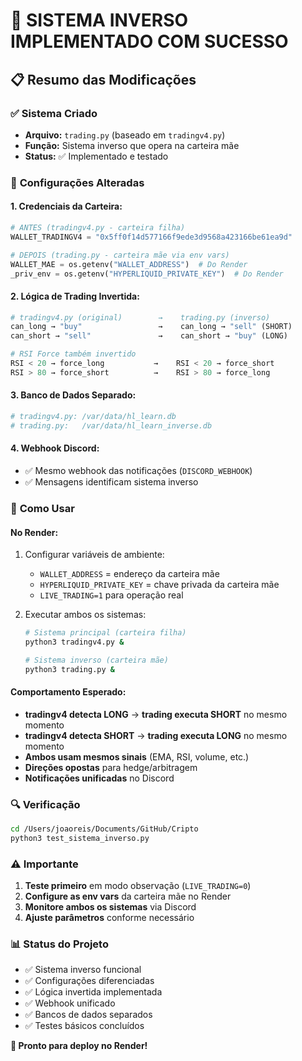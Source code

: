 # 🔄 SISTEMA INVERSO IMPLEMENTADO COM SUCESSO

## 📋 Resumo das Modificações

### ✅ **Sistema Criado**
- **Arquivo:** `trading.py` (baseado em `tradingv4.py`)
- **Função:** Sistema inverso que opera na carteira mãe
- **Status:** ✅ Implementado e testado

### 🔧 **Configurações Alteradas**

#### **1. Credenciais da Carteira:**
```python
# ANTES (tradingv4.py - carteira filha)
WALLET_TRADINGV4 = "0x5ff0f14d577166f9ede3d9568a423166be61ea9d"

# DEPOIS (trading.py - carteira mãe via env vars)
WALLET_MAE = os.getenv("WALLET_ADDRESS")  # Do Render
_priv_env = os.getenv("HYPERLIQUID_PRIVATE_KEY")  # Do Render
```

#### **2. Lógica de Trading Invertida:**
```python
# tradingv4.py (original)        →    trading.py (inverso)
can_long → "buy"                 →    can_long → "sell" (SHORT)
can_short → "sell"               →    can_short → "buy" (LONG)

# RSI Force também invertido
RSI < 20 → force_long           →    RSI < 20 → force_short
RSI > 80 → force_short          →    RSI > 80 → force_long
```

#### **3. Banco de Dados Separado:**
```python
# tradingv4.py: /var/data/hl_learn.db
# trading.py:   /var/data/hl_learn_inverse.db
```

#### **4. Webhook Discord:**
- ✅ Mesmo webhook das notificações (`DISCORD_WEBHOOK`)
- ✅ Mensagens identificam sistema inverso

### 🎯 **Como Usar**

#### **No Render:**
1. Configurar variáveis de ambiente:
   - `WALLET_ADDRESS` = endereço da carteira mãe
   - `HYPERLIQUID_PRIVATE_KEY` = chave privada da carteira mãe
   - `LIVE_TRADING=1` para operação real

2. Executar ambos os sistemas:
   ```bash
   # Sistema principal (carteira filha)
   python3 tradingv4.py &
   
   # Sistema inverso (carteira mãe) 
   python3 trading.py &
   ```

#### **Comportamento Esperado:**
- **tradingv4 detecta LONG** → **trading executa SHORT** no mesmo momento
- **tradingv4 detecta SHORT** → **trading executa LONG** no mesmo momento
- **Ambos usam mesmos sinais** (EMA, RSI, volume, etc.)
- **Direções opostas** para hedge/arbitragem
- **Notificações unificadas** no Discord

### 🔍 **Verificação**
```bash
cd /Users/joaoreis/Documents/GitHub/Cripto
python3 test_sistema_inverso.py
```

### ⚠️ **Importante**
1. **Teste primeiro** em modo observação (`LIVE_TRADING=0`)
2. **Configure as env vars** da carteira mãe no Render
3. **Monitore ambos os sistemas** via Discord
4. **Ajuste parâmetros** conforme necessário

### 📊 **Status do Projeto**
- ✅ Sistema inverso funcional
- ✅ Configurações diferenciadas
- ✅ Lógica invertida implementada
- ✅ Webhook unificado
- ✅ Bancos de dados separados
- ✅ Testes básicos concluídos

**🚀 Pronto para deploy no Render!**

